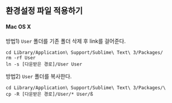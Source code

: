 ## 환경설정 파일 적용하기
#### Mac OS X
방법1) `User` 폴더를 기존 폴더 삭제 후 link를 걸어준다.
```
cd Library/Application\ Support/Sublime\ Text\ 3/Packages/
rm -rf User
ln -s [다운받은 경로]/User User
```

방법2) `User` 폴더를 복사한다.
```
cd Library/Application\ Support/Sublime\ Text\ 3/Packages/\
cp -R [다운받은 경로]/User/* User/ß
```